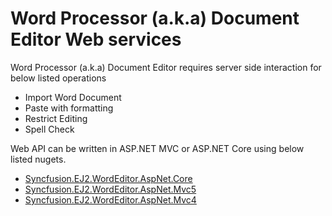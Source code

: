 # Word Processor (a.k.a) Document Editor Web services

Word Processor (a.k.a) Document Editor requires server side interaction for below listed operations
* Import Word Document
* Paste with formatting
* Restrict Editing
* Spell Check

Web API can be written in ASP.NET MVC or ASP.NET Core using below listed nugets.
*	[Syncfusion.EJ2.WordEditor.AspNet.Core](https://www.nuget.org/packages/Syncfusion.EJ2.WordEditor.AspNet.Core)
*	[Syncfusion.EJ2.WordEditor.AspNet.Mvc5](https://www.nuget.org/packages/Syncfusion.EJ2.WordEditor.AspNet.Mvc5)
*	[Syncfusion.EJ2.WordEditor.AspNet.Mvc4](https://www.nuget.org/packages/Syncfusion.EJ2.WordEditor.AspNet.Mvc4)
